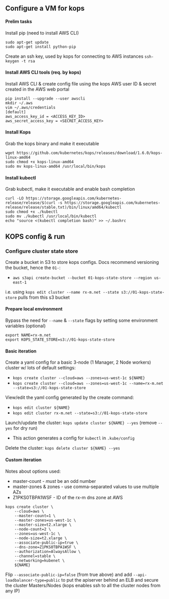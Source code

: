 ## Configure a VM for kops

#### Prelim tasks

Install pip (need to install AWS CLI)

```
sudo apt-get update
sudo apt-get install python-pip
```

Create an ssh key, used by kops for connecting to AWS instances `ssh-keygen -t rsa`


#### Install AWS CLI tools (req. by kops)

Install AWS CLI & create config file using the kops AWS user ID & secret created in the AWS web portal

```
pip install --upgrade --user awscli
mkdir ~/.aws
vim ~/.aws/credentials
[default]
aws_access_key_id = <ACCESS_KEY_ID>
aws_secret_access_key = <SECRET_ACCESS_KEY>
```


#### Install Kops

Grab the kops binary and make it executable

```
wget https://github.com/kubernetes/kops/releases/download/1.6.0/kops-linux-amd64
sudo chmod +x kops-linux-amd64
sudo mv kops-linux-amd64 /usr/local/bin/kops
```


#### Install kubectl

Grab kubectl, make it executable and enable bash completion

```
curl -LO https://storage.googleapis.com/kubernetes-release/release/$(curl -s https://storage.googleapis.com/kubernetes-release/release/stable.txt)/bin/linux/amd64/kubectl
sudo chmod +x ./kubectl
sudo mv ./kubectl /usr/local/bin/kubectl
echo "source <(kubectl completion bash)" >> ~/.bashrc
```

## KOPS config & run

### Configure cluster state store

Create a bucket in S3 to store kops configs. Docs recommend versioning the bucket, hence the `01-`:
- `aws s3api create-bucket --bucket 01-kops-state-store --region us-east-1`

i.e. using `kops edit cluster --name rx-m.net --state s3://01-kops-state-store` pulls from this s3 bucket


#### Prepare local environment

Bypass the need for `--name` & `--state` flags by setting some environment variables (optional)

```
export NAME=rx-m.net
export KOPS_STATE_STORE=s3://01-kops-state-store
```

#### Basic iteration

Create a yaml config for a basic 3-node (1 Manager, 2 Node workers) cluster w/ lots of default settings:

- `kops create cluster --cloud=aws --zones=us-west-1c ${NAME}`
- `kops create cluster --cloud=aws --zones=us-west-1c --name=rx-m.net --state=s3://01-kops-state-store`

View/edit the yaml config generated by the create command:

- `kops edit cluster ${NAME}`
- `kops edit cluster rx-m.net --state=s3://01-kops-state-store`

Launch/update the cluster: `kops update cluster ${NAME} --yes` (remove `--yes` for dry run)

-  This action generates a config for `kubectl` in `.kube/config`

Delete the cluster: `kops delete cluster ${NAME} --yes`


#### Custom iteration

Notes about options used:
- master-count - _must_ be an odd number
- master-zones & zones - use comma-separated values to use multiple AZs
- Z1PKS0TBPA1WSF - ID of the rx-m dns zone at AWS

```
kops create cluster \
    --cloud=aws \
    --master-count=1 \
    --master-zones=us-west-1c \
    --master-size=t2.xlarge \
    --node-count=2 \
    --zones=us-west-1c \
    --node-size=t2.xlarge \
    --associate-public-ip=true \
    --dns-zone=Z1PKS0TBPA1WSF \
    --authorization=AlwaysAllow \
    --channel=stable \
    --networking=kubenet \
    ${NAME}
```

Flip `--associate-public-ip=false` (from true above) and add `--api-loadbalancer-type=public` to put the apiserver
behind an ELB and secure the cluster Masters/Nodes (kops enables ssh to all the cluster nodes from any IP)
